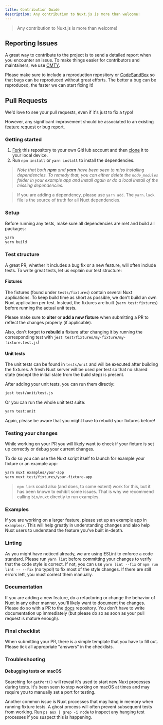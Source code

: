 ```yaml
---
title: Contribution Guide
description: Any contribution to Nuxt.js is more than welcome!
---
```


> Any contribution to Nuxt.js is more than welcome!

## Reporting Issues

A great way to contribute to the project is to send a detailed report when you encounter an issue.
To make things easier for contributors and maintainers, we use [CMTY](https://cmty.nuxtjs.org/).

Please make sure to include a reproduction repository or [CodeSandBox](https://template.nuxtjs.org/)
so that bugs can be reproduced without great efforts. The better a bug can be reproduced, the faster we can start fixing it!

## Pull Requests

We'd love to see your pull requests, even if it's just to fix a typo!

However, any significant improvement should be associated to an existing
[feature request](https://feature.nuxtjs.org/)
or [bug report](https://bug.nuxtjs.org/).

### Getting started

1. [Fork](https://help.github.com/articles/fork-a-repo/) this repository to your own GitHub account and then [clone](https://help.github.com/articles/cloning-a-repository/) it to your local device.
2. Run `npm install` or `yarn install` to install the dependencies.

> _Note that both **npm** and **yarn** have been seen to miss installing dependencies. To remedy that, you can either delete the `node_modules` folder in your example app and install again or do a local install of the missing dependencies._

> If you are adding a dependency, please use `yarn add`. The `yarn.lock` file is the source of truth for all Nuxt dependencies.

### Setup
 Before running any tests, make sure all dependencies are met and build all packages:
 ```sh
yarn
yarn build
```

### Test structure

A great PR, whether it includes a bug fix or a new feature, will often include tests.
To write great tests, let us explain our test structure:

#### Fixtures

The fixtures (found under `tests/fixtures`) contain several Nuxt applications. To keep build time as short as possible,
we don't build an own Nuxt application per test. Instead, the fixtures are built (`yarn test:fixtures`) before running
the actual unit tests.

Please make sure to **alter** or **add a new fixture** when submitting a PR to reflect the changes properly (if applicable).

Also, don't forget to **rebuild** a fixture after changing it by running the corresponding test
with `jest test/fixtures/my-fixture/my-fixture.test.js`!

#### Unit tests

The unit tests can be found in `tests/unit` and will be executed after building the fixtures. A fresh Nuxt server will be used
per test so that no shared state (except the initial state from the build step) is present.

After adding your unit tests, you can run them directly:

```sh
jest test/unit/test.js
```

Or you can run the whole unit test suite:

```sh
yarn test:unit
```

Again, please be aware that you might have to rebuild your fixtures before!

### Testing your changes

While working on your PR you will likely want to check if your fixture is set up correctly or debug your current changes.

To do so you can use the Nuxt script itself to launch for example your fixture or an example app:

```sh
yarn nuxt examples/your-app
yarn nuxt test/fixtures/your-fixture-app
```

> `npm link` could also (and does, to some extent) work for this, but it has been known to exhibit some issues. That is why we recommend calling `bin/nuxt` directly to run examples.

### Examples

If you are working on a larger feature, please set up an example app in `examples/`.
This will help greatly in understanding changes and also help Nuxt users to understand the feature you've built in-depth.

### Linting

As you might have noticed already, we are using ESLint to enforce a code standard. Please run `yarn lint` before committing
your changes to verify that the code style is correct. If not, you can use `yarn lint --fix` or `npm run lint -- --fix` (no typo!) to fix most of the
style changes. If there are still errors left, you must correct them manually.

### Documentation

If you are adding a new feature, do a refactoring or change the behavior of Nuxt in any other manner, you'll likely
want to document the changes. Please do so with a PR to the [docs](https://github.com/nuxt/docs/pulls) repository.
You don't have to write documentation up immediately (but please do so as soon as your pull request is mature enough).

### Final checklist

When submitting your PR, there is a simple template that you have to fill out.
Please tick all appropriate "answers" in the checklists.

### Troubleshooting

#### Debugging tests on macOS

Searching for `getPort()` will reveal it's used to start new Nuxt processes during tests. It's been seen to stop working on macOS at times and may require you to manually set a port for testing.

Another common issue is Nuxt processes that may hang in memory when running fixture tests. A ghost process will often prevent subsequent tests from working. Run `ps aux | grep -i node` to inspect any hanging test processes if you suspect this is happening.
